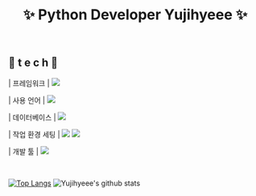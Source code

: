 <h1 align=center>
 ✨ Python Developer Yujihyeee ✨
</h1>
<br/>


## 🌹 t e c h 🌹

| 프레임워크     | <img src="https://img.shields.io/badge/Django-092E20?style=flat-square&logo=Django&logoColor=orange"/>

| 사용 언어      | <img src="https://img.shields.io/badge/Python-3776AB?style=flat-square&logo=Python&logoColor=yellow"/> 

| 데이터베이스   | <img src="https://img.shields.io/badge/MariaDB-003545?style=flat-square&logo=MariaDB&logoColor=white"/>

| 작업 환경 세팅 | <img src="https://img.shields.io/badge/Docker-2496ED?style=flat-square&logo=Docker&logoColor=white"/> 
<img src="https://img.shields.io/badge/Anaconda-44A833?style=flat-square&logo=Anaconda&logoColor=white"/>

| 개발 툴        | <img src="https://img.shields.io/badge/PyCharm-000000?style=flat-square&logo=PyCharm&logoColor=yellow"/>


<br>
    
[![Top Langs](https://github-readme-stats.vercel.app/api/top-langs/?username=Yujihyeee)](https://github.com/anuraghazra/github-readme-stats)
![Yujihyeee's github stats](https://github-readme-stats.vercel.app/api?username=Yujihyeee&show_icons=true&count_private=true)
